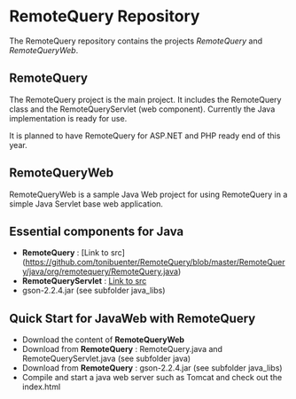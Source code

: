 RemoteQuery Repository
======================

The RemoteQuery repository contains the projects *RemoteQuery* and *RemoteQueryWeb*.

RemoteQuery
-----------

The RemoteQuery project is the main project. It includes the RemoteQuery class and the RemoteQueryServlet (web component).
Currently the Java implementation is ready for use.

It is planned to have RemoteQuery for ASP.NET and PHP ready end of this year.


RemoteQueryWeb
--------------

RemoteQueryWeb is a sample Java Web project for using RemoteQuery in a simple Java Servlet base web application.


Essential components for Java
--------------------

+ **RemoteQuery** : [Link to src] (https://github.com/tonibuenter/RemoteQuery/blob/master/RemoteQuery/java/org/remotequery/RemoteQuery.java)
+ **RemoteQueryServlet** : [Link to src](https://github.com/tonibuenter/RemoteQuery/blob/master/RemoteQuery/java/org/remotequery/RemoteQueryServlet.java)
+ gson-2.2.4.jar (see subfolder java_libs)



Quick Start for JavaWeb with RemoteQuery
----------------------------------------

+ Download the content of **RemoteQueryWeb** 
+ Download from **RemoteQuery** : RemoteQuery.java and RemoteQueryServlet.java (see subfolder java)
+ Download from **RemoteQuery** : gson-2.2.4.jar (see subfolder java_libs)
+ Compile and start a java web server such as Tomcat and check out the index.html



